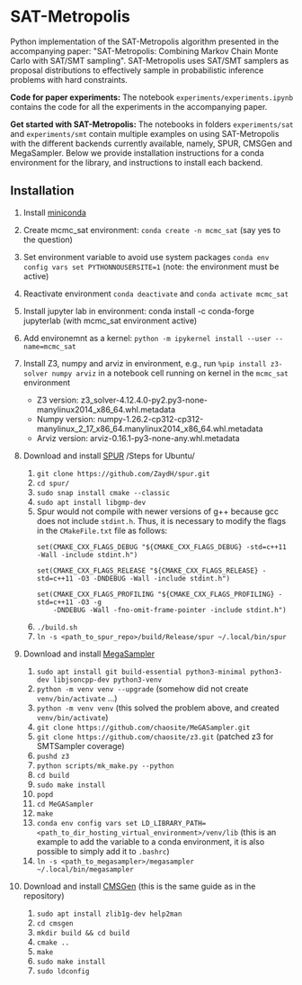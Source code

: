 # SAT-Metropolis

Python implementation of the SAT-Metropolis algorithm presented in the accompanying paper: "SAT-Metropolis: Combining Markov Chain Monte Carlo with SAT/SMT sampling". SAT-Metropolis uses SAT/SMT samplers as proposal distributions to effectively sample in probabilistic inference problems with hard constraints.

**Code for paper experiments:** The notebook `experiments/experiments.ipynb` contains the code for all the experiments in the accompanying paper.

**Get started with SAT-Metropolis:** The notebooks in folders `experiments/sat` and `experiments/smt` contain multiple examples on using SAT-Metropolis with the different backends currently available, namely, SPUR, CMSGen and MegaSampler. Below we provide installation instructions for a conda environment for the library, and instructions to install each backend.

## Installation

1. Install [miniconda](https://docs.conda.io/projects/miniconda/en/latest/)
2. Create mcmc_sat environment: `conda create -n mcmc_sat` (say yes to the question)
3. Set environment variable to avoid use system packages `conda env config vars set PYTHONNOUSERSITE=1` (note: the environment must be active)
4. Reactivate environment `conda deactivate` and `conda activate mcmc_sat`
5. Install jupyter lab in environment: conda install -c conda-forge jupyterlab (with mcmc_sat environment active)
6. Add environemnt as a kernel: `python -m ipykernel install --user --name=mcmc_sat`
7. Install Z3, numpy and arviz in environment, e.g., run `%pip install z3-solver numpy arviz` in a notebook cell running on kernel in the `mcmc_sat` environment
   - Z3 version: z3_solver-4.12.4.0-py2.py3-none-manylinux2014_x86_64.whl.metadata
   - Numpy version: numpy-1.26.2-cp312-cp312-manylinux_2_17_x86_64.manylinux2014_x86_64.whl.metadata
   - Arviz version: arviz-0.16.1-py3-none-any.whl.metadata
8. Download and install [SPUR](https://github.com/ZaydH/spur)
   /Steps for Ubuntu/
   1. `git clone https://github.com/ZaydH/spur.git`
   2. `cd spur/`
   3. `sudo snap install cmake --classic`
   4. `sudo apt install libgmp-dev `
   5. Spur would not compile with newer versions of g++ because gcc does not include `stdint.h`. Thus, it is necessary to modify the flags in the `CMakeFile.txt` file as follows:
      ```
      set(CMAKE_CXX_FLAGS_DEBUG "${CMAKE_CXX_FLAGS_DEBUG} -std=c++11 -Wall -include stdint.h")

      set(CMAKE_CXX_FLAGS_RELEASE "${CMAKE_CXX_FLAGS_RELEASE} -std=c++11 -O3 -DNDEBUG -Wall -include stdint.h")

      set(CMAKE_CXX_FLAGS_PROFILING "${CMAKE_CXX_FLAGS_PROFILING} -std=c++11 -O3 -g
          -DNDEBUG -Wall -fno-omit-frame-pointer -include stdint.h")
      ```
   6. `./build.sh`
   7. `ln -s <path_to_spur_repo>/build/Release/spur ~/.local/bin/spur`
9. Download and install [MegaSampler](https://github.com/chaosite/MeGASampler)
   1. `sudo apt install git build-essential python3-minimal python3-dev libjsoncpp-dev python3-venv`
   2. `python -m venv venv --upgrade` (somehow did not create `venv/bin/activate` ...)
   3. `python -m venv venv` (this solved the problem above, and created `venv/bin/activate`)
   4. `git clone https://github.com/chaosite/MeGASampler.git`
   5. `git clone https://github.com/chaosite/z3.git` (patched z3 for SMTSampler coverage)
   6. `pushd z3`
   7. `python scripts/mk_make.py --python`
   8. `cd build`
   9. `sudo make install`
   10. `popd`
   11. `cd MeGASampler`
   12. `make`
   13. `conda env config vars set LD_LIBRARY_PATH=<path_to_dir_hosting_virtual_environment>/venv/lib` (this is an example to add the variable to a conda environment, it is also possible to simply add it to `.bashrc`)
   14. `ln -s <path_to_megasampler>/megasampler ~/.local/bin/megasampler`
   
10. Download and install [CMSGen](https://github.com/meelgroup/cmsgen) (this is the same guide as in the repository)
    1. `sudo apt install zlib1g-dev help2man`
    2. `cd cmsgen`
    3. `mkdir build && cd build`
    4. `cmake ..`
    5. `make`
    6. `sudo make install`
    7. `sudo ldconfig`
